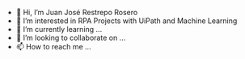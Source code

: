 - 👋 Hi, I’m Juan José Restrepo Rosero
- 👀 I’m interested in RPA Projects with UiPath and Machine Learning
- 🌱 I’m currently learning ...
- 💞️ I’m looking to collaborate on ...
- 📫 How to reach me ...

<!---
JuanjoRestrepo2/JuanjoRestrepo2 is a ✨ special ✨ repository because its `README.md` (this file) appears on your GitHub profile.
You can click the Preview link to take a look at your changes.
--->

